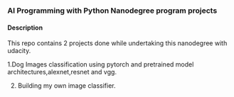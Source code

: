 ### AI Programming with Python Nanodegree program projects
#### Description
This repo contains 2 projects done while undertaking this nanodegree with udacity.

1.Dog Images classification using pytorch and pretrained model architectures,alexnet,resnet and vgg.

2. Building my own image classifier.
